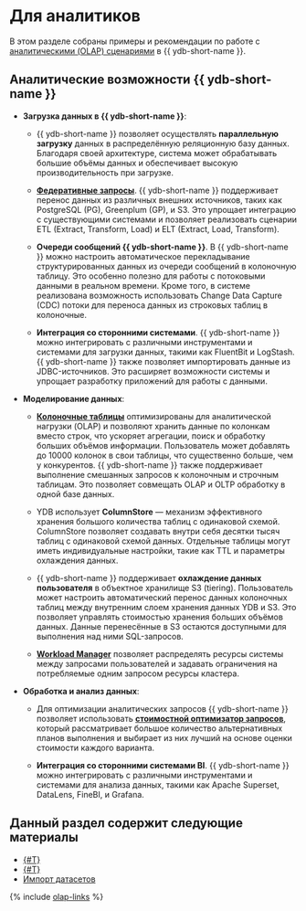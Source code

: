 # Для аналитиков

В этом разделе собраны примеры и рекомендации по работе с [аналитическими (OLAP) сценариями](../faq/analytics.md) в {{ ydb-short-name }}.

## Аналитические возможности {{ ydb-short-name }}

- **Загрузка данных в {{ ydb-short-name }}**:

    - {{ ydb-short-name }} позволяет осуществлять **параллельную загрузку** данных в распределённую реляционную базу данных. Благодаря своей архитектуре, система может обрабатывать большие объёмы данных и обеспечивает высокую производительность при загрузке.

    - [**Федеративные запросы**](../concepts/federated_query/index.md). {{ ydb-short-name }} поддерживает перенос данных из различных внешних источников, таких как PostgreSQL (PG), Greenplum (GP), и S3. Это упрощает интеграцию с существующими системами и позволяет реализовать сценарии ETL (Extract, Transform, Load) и ELT (Extract, Load, Transform).

    - **Очереди сообщений {{ ydb-short-name }}**. В {{ ydb-short-name }} можно настроить автоматическое перекладывание структурированных данных из очереди сообщений в колоночную таблицу. Это особенно полезно для работы с потоковыми данными в реальном времени. Кроме того, в системе реализована возможность использовать Change Data Capture (CDC) потоки для переноса данных из строковых таблиц в колоночные.

    - **Интеграция со сторонними системами**. {{ ydb-short-name }} можно интегрировать с различными инструментами и системами для загрузки данных, такими как FluentBit и LogStash. {{ ydb-short-name }} также позволяет импортировать данные из JDBC-источников. Это расширяет возможности системы и упрощает разработку приложений для работы с данными.

- **Моделирование данных**:

    - [**Колоночные таблицы**](../concepts/datamodel/table#column-tables) оптимизированы для аналитической нагрузки (OLAP) и позволяют хранить данные по колонкам вместо строк, что ускоряет агрегации, поиск и обработку больших объёмов информации. Пользователь может добавлять до 10000 колонок в свои таблицы, что существенно больше, чем у конкурентов. {{ ydb-short-name }} также поддерживает выполнение смешанных запросов к колоночным и строчным таблицам. Это позволяет совмещать OLAP и OLTP обработку в одной базе данных.

    - YDB использует **ColumnStore** — механизм эффективного хранения большого количества таблиц с одинаковой схемой. ColumnStore позволяет создавать внутри себя десятки тысяч таблиц с одинаковой схемой данных. Отдельные таблицы могут иметь индивидуальные настройки, такие как TTL и параметры охлаждения данных.

    - {{ ydb-short-name }} поддерживает **охлаждение данных пользователя** в объектное хранилище S3 (tiering). Пользователь может настроить автоматический перенос данных колоночных таблиц между внутренним слоем хранения данных YDB и S3. Это позволяет управлять стоимостью хранения больших объёмов данных. Данные перенесённые в S3 остаются доступными для выполнения над ними SQL-запросов.

    - [**Workload Manager**](../dev/resource-consumption-management.md) позволяет распределять ресурсы системы между запросами пользователей и задавать ограничения на потребляемые одним запросом ресурсы кластера.

- **Обработка и анализ данных**:

    - Для оптимизации аналитических запросов {{ ydb-short-name }} позволяет использовать [**стоимостной оптимизатор запросов**](../concepts/optimizer.md#cost-based-optimizer), который рассматривает большое количество альтернативных планов выполнения и выбирает из них лучший на основе оценки стоимости каждого варианта.

    - **Интеграция со сторонними системами BI**. {{ ydb-short-name }} можно интегрировать с различными инструментами и системами для анализа данных, такими как Apache Superset, DataLens, FineBI, и Grafana.

## Данный раздел содержит следующие материалы

* [{#T}](scenarios.md)
* [{#T}](optimizing.md)
* [Импорт датасетов](datasets/index.md)

{% include [olap-links](_includes/olap-links.md) %}